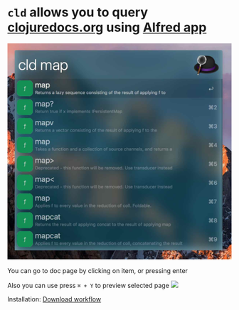 # `cld` allows you to query [clojuredocs.org](http://clojuredocs.org) using [Alfred app](https://www.alfredapp.com)


![](https://github.com/ggenikus/cld/blob/master/screenshots/search.jpg)


You can go to doc page by clicking on item, or pressing enter

Also you can use press `⌘ + Y` to preview selected page
![](http://g.recordit.co/ntLaGRn96u.gif)

Installation:
[Download workflow](https://github.com/ggenikus/cld/releases/) 

